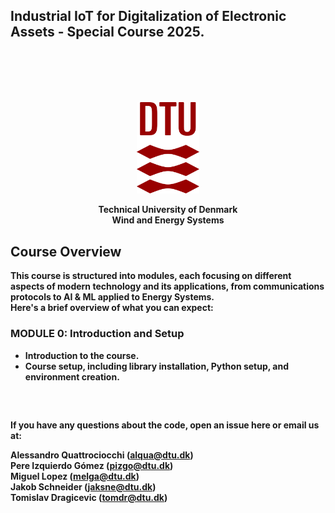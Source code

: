 ##  **Industrial IoT for Digitalization of Electronic Assets** - Special Course 2025.
                                                       
<p style="margin-top: 100px; margin-bottom: 20px;"></p>

<p align="center">
<img src="dtu_logo.png" alt="Alt text" width="100"/>
</p>
<p align="center">
 <b>
Technical University of Denmark <br />
Wind and Energy Systems<b> <br />
</p>


## Course Overview

This course is structured into modules, each focusing on different aspects of modern technology and its applications, from communications protocols to AI & ML applied to Energy Systems. <br>
Here's a brief overview of what you can expect:

### MODULE 0: Introduction and Setup
- Introduction to the course.
- Course setup, including library installation, Python setup, and environment creation. 


<p style="margin-top: 60px; margin-bottom: 20px;"></p>

If you have any questions about the code, open an issue here or email us at: 
<p align="left">
   <b>Alessandro Quattrociocchi (<a href="mailto:alqua@dtu.dk">alqua@dtu.dk</a>)
<br />
<b>Pere Izquierdo Gómez (<a href="mailto:pizgo@dtu.dk">pizgo@dtu.dk</a>)
<br />
 <b>Miguel Lopez (<a href="mailto:melga@dtu.dk">melga@dtu.dk</a>)
<br />
 <b>Jakob Schneider (<a href="mailto:jaksne@dtu.dk">jaksne@dtu.dk</a>)
<br />
 <b>Tomislav Dragicevic (<a href="mailto:tomdr@dtu.dk">tomdr@dtu.dk</a>)
 <br />


</p>
